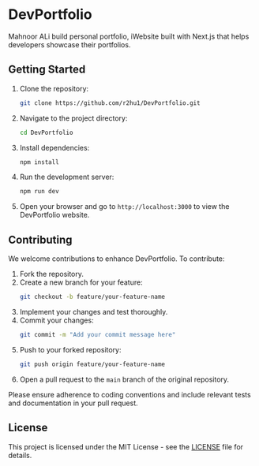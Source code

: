 # DevPortfolio

Mahnoor ALi build personal portfolio, iWebsite built with Next.js that helps developers showcase their portfolios.

## Getting Started

1. Clone the repository:
    ```bash
    git clone https://github.com/r2hu1/DevPortfolio.git
    ```
2. Navigate to the project directory:
    ```bash
    cd DevPortfolio
    ```
3. Install dependencies:
    ```bash
    npm install
    ```
4. Run the development server:
    ```bash
    npm run dev
    ```
5. Open your browser and go to `http://localhost:3000` to view the DevPortfolio website.

## Contributing

We welcome contributions to enhance DevPortfolio. To contribute:

1. Fork the repository.
2. Create a new branch for your feature:
    ```bash
    git checkout -b feature/your-feature-name
    ```
3. Implement your changes and test thoroughly.
4. Commit your changes:
    ```bash
    git commit -m "Add your commit message here"
    ```
5. Push to your forked repository:
    ```bash
    git push origin feature/your-feature-name
    ```
6. Open a pull request to the `main` branch of the original repository.

Please ensure adherence to coding conventions and include relevant tests and documentation in your pull request.

## License

This project is licensed under the MIT License - see the [LICENSE](LICENSE) file for details.
